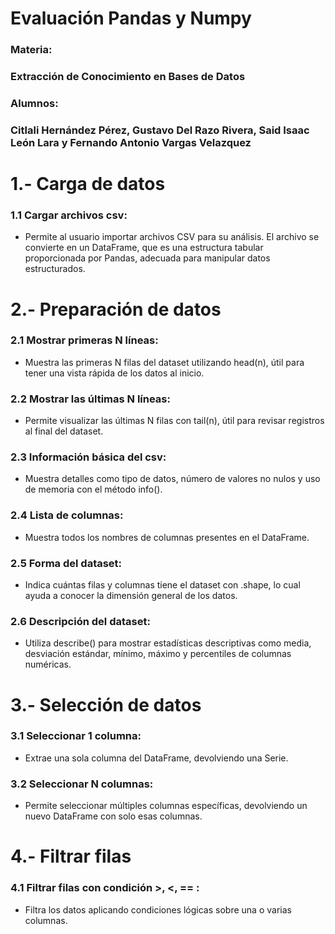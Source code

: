 # Evaluación Pandas y Numpy
### Materia: 
### Extracción de Conocimiento en Bases de Datos
### Alumnos: 
### Citlali Hernández Pérez, Gustavo Del Razo Rivera, Said Isaac León Lara y Fernando Antonio Vargas Velazquez

# 1.- Carga de datos
### 1.1 Cargar archivos csv:
* Permite al usuario importar archivos CSV para su análisis. El archivo se convierte en un DataFrame, que es una estructura tabular proporcionada por Pandas, adecuada para manipular datos estructurados.

# 2.- Preparación de datos
### 2.1 Mostrar primeras N líneas:
* Muestra las primeras N filas del dataset utilizando head(n), útil para tener una vista rápida de los datos al inicio.
### 2.2 Mostrar las últimas N líneas:
* Permite visualizar las últimas N filas con tail(n), útil para revisar registros al final del dataset.
### 2.3 Información básica del csv:
* Muestra detalles como tipo de datos, número de valores no nulos y uso de memoria con el método info().
### 2.4 Lista de columnas:
* Muestra todos los nombres de columnas presentes en el DataFrame.
### 2.5 Forma del dataset:
* Indica cuántas filas y columnas tiene el dataset con .shape, lo cual ayuda a conocer la dimensión general de los datos.
### 2.6 Descripción del dataset:
* Utiliza describe() para mostrar estadísticas descriptivas como media, desviación estándar, mínimo, máximo y percentiles de columnas numéricas.

# 3.- Selección de datos
### 3.1 Seleccionar 1 columna:
* Extrae una sola columna del DataFrame, devolviendo una Serie.
### 3.2 Seleccionar N columnas:
* Permite seleccionar múltiples columnas específicas, devolviendo un nuevo DataFrame con solo esas columnas.

# 4.- Filtrar filas
### 4.1 Filtrar filas con condición >, <, == :
* Filtra los datos aplicando condiciones lógicas sobre una o varias columnas.
